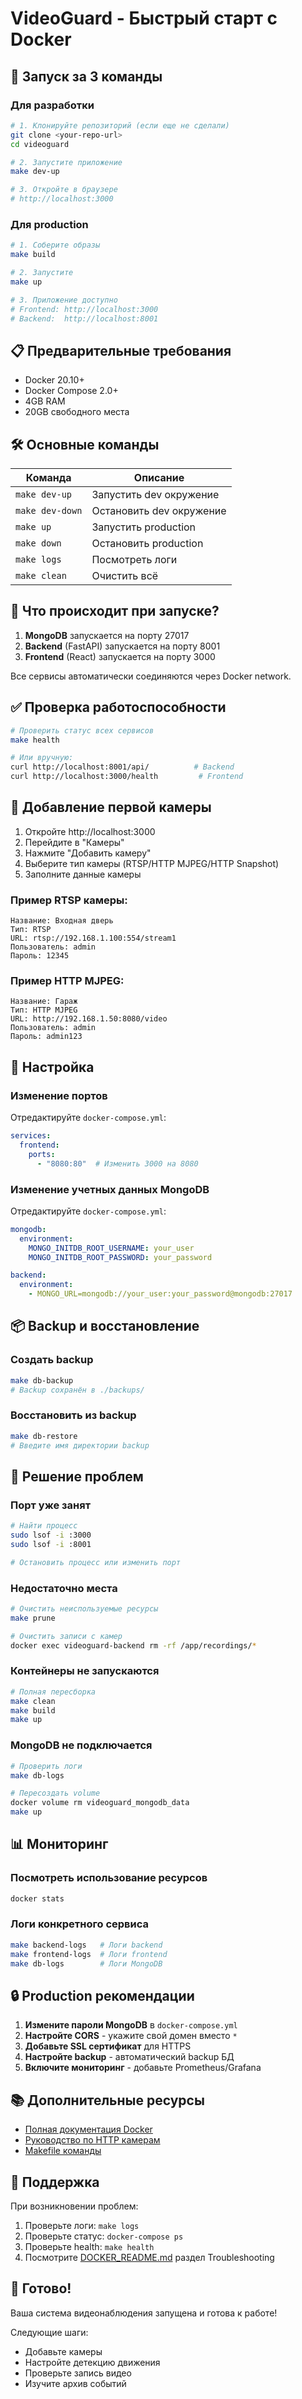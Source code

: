# VideoGuard - Быстрый старт с Docker

## 🚀 Запуск за 3 команды

### Для разработки

```bash
# 1. Клонируйте репозиторий (если еще не сделали)
git clone <your-repo-url>
cd videoguard

# 2. Запустите приложение
make dev-up

# 3. Откройте в браузере
# http://localhost:3000
```

### Для production

```bash
# 1. Соберите образы
make build

# 2. Запустите
make up

# 3. Приложение доступно
# Frontend: http://localhost:3000
# Backend:  http://localhost:8001
```

## 📋 Предварительные требования

- Docker 20.10+
- Docker Compose 2.0+
- 4GB RAM
- 20GB свободного места

## 🛠️ Основные команды

| Команда | Описание |
|---------|----------|
| `make dev-up` | Запустить dev окружение |
| `make dev-down` | Остановить dev окружение |
| `make up` | Запустить production |
| `make down` | Остановить production |
| `make logs` | Посмотреть логи |
| `make clean` | Очистить всё |

## 📝 Что происходит при запуске?

1. **MongoDB** запускается на порту 27017
2. **Backend** (FastAPI) запускается на порту 8001
3. **Frontend** (React) запускается на порту 3000

Все сервисы автоматически соединяются через Docker network.

## ✅ Проверка работоспособности

```bash
# Проверить статус всех сервисов
make health

# Или вручную:
curl http://localhost:8001/api/          # Backend
curl http://localhost:3000/health         # Frontend
```

## 🎥 Добавление первой камеры

1. Откройте http://localhost:3000
2. Перейдите в "Камеры"
3. Нажмите "Добавить камеру"
4. Выберите тип камеры (RTSP/HTTP MJPEG/HTTP Snapshot)
5. Заполните данные камеры

### Пример RTSP камеры:
```
Название: Входная дверь
Тип: RTSP
URL: rtsp://192.168.1.100:554/stream1
Пользователь: admin
Пароль: 12345
```

### Пример HTTP MJPEG:
```
Название: Гараж
Тип: HTTP MJPEG
URL: http://192.168.1.50:8080/video
Пользователь: admin
Пароль: admin123
```

## 🔧 Настройка

### Изменение портов

Отредактируйте `docker-compose.yml`:

```yaml
services:
  frontend:
    ports:
      - "8080:80"  # Изменить 3000 на 8080
```

### Изменение учетных данных MongoDB

Отредактируйте `docker-compose.yml`:

```yaml
mongodb:
  environment:
    MONGO_INITDB_ROOT_USERNAME: your_user
    MONGO_INITDB_ROOT_PASSWORD: your_password

backend:
  environment:
    - MONGO_URL=mongodb://your_user:your_password@mongodb:27017
```

## 📦 Backup и восстановление

### Создать backup
```bash
make db-backup
# Backup сохранён в ./backups/
```

### Восстановить из backup
```bash
make db-restore
# Введите имя директории backup
```

## 🐛 Решение проблем

### Порт уже занят
```bash
# Найти процесс
sudo lsof -i :3000
sudo lsof -i :8001

# Остановить процесс или изменить порт
```

### Недостаточно места
```bash
# Очистить неиспользуемые ресурсы
make prune

# Очистить записи с камер
docker exec videoguard-backend rm -rf /app/recordings/*
```

### Контейнеры не запускаются
```bash
# Полная пересборка
make clean
make build
make up
```

### MongoDB не подключается
```bash
# Проверить логи
make db-logs

# Пересоздать volume
docker volume rm videoguard_mongodb_data
make up
```

## 📊 Мониторинг

### Посмотреть использование ресурсов
```bash
docker stats
```

### Логи конкретного сервиса
```bash
make backend-logs   # Логи backend
make frontend-logs  # Логи frontend
make db-logs        # Логи MongoDB
```

## 🔒 Production рекомендации

1. **Измените пароли MongoDB** в `docker-compose.yml`
2. **Настройте CORS** - укажите свой домен вместо `*`
3. **Добавьте SSL сертификат** для HTTPS
4. **Настройте backup** - автоматический backup БД
5. **Включите мониторинг** - добавьте Prometheus/Grafana

## 📚 Дополнительные ресурсы

- [Полная документация Docker](./DOCKER_README.md)
- [Руководство по HTTP камерам](./HTTP_CAMERAS_GUIDE.md)
- [Makefile команды](./Makefile)

## 💬 Поддержка

При возникновении проблем:

1. Проверьте логи: `make logs`
2. Проверьте статус: `docker-compose ps`
3. Проверьте health: `make health`
4. Посмотрите [DOCKER_README.md](./DOCKER_README.md) раздел Troubleshooting

## 🎉 Готово!

Ваша система видеонаблюдения запущена и готова к работе!

Следующие шаги:
- Добавьте камеры
- Настройте детекцию движения
- Проверьте запись видео
- Изучите архив событий

